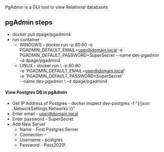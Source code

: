 PgAdmin is a GUI tool to view Relational databases

## pgAdmin steps
- docker pull dpage/pgadmin4
- run container
	- WINDOWS - docker run -p 80:80 -e PGADMIN_DEFAULT_EMAIL=user@domain.local -e PGADMIN_DEFAULT_PASSWORD=SuperSecret --name dev-pgadmin -d dpage/pgadmin4
	- LINUX - docker run \ 
		-p 80:80 \
		-e 'PGADMIN_DEFAULT_EMAIL=user@domain.local' \
		-e 'PGADMIN_DEFAULT_PASSWORD=SuperSecret' \
		--name dev-pgadmin \ 
		-d dpage/pgadmin4

#### View Postgres DB in pgAdmin
- Get IP Address of Postgres - docker inspect dev-postgres -f "{{json .NetworkSettings.Networks }}"
- Enter email - user@domain.local
- Enter password - SuperSecret
- Add New Server
	- Name - First Postgres Server
	- Connection - <IP Address>
	- Username - postgres
	- Password - Pass2020!
